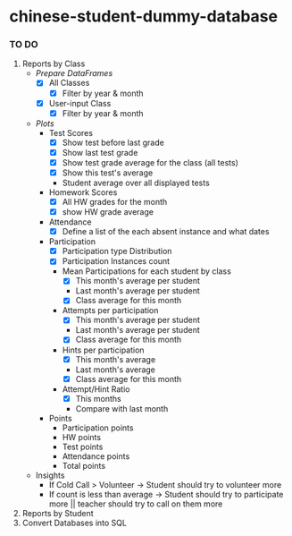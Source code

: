 # chinese-student-dummy-database

### TO DO
1. Reports by Class
    * *Prepare DataFrames*
        * [x] All Classes
            * [x] Filter by year & month
        * [x] User-input Class
            * [x] Filter by year & month
    * *Plots*
        * Test Scores
            * [x] Show test before last grade
            * [x] Show last test grade
            * [x] Show test grade average for the class (all tests)
            * [x] Show this test's average
            * Student average over all displayed tests
        * Homework Scores
            * [x] All HW grades for the month
            * [x] show HW grade average
        * Attendance
            * [x] Define a list of the each absent instance and what dates
        * Participation
            * [x] Participation type Distribution
            * [x] Participation Instances count
            * Mean Participations for each student by class
                * [x] This month's average per student
                * Last month's average per student
                * [x] Class average for this month
            * Attempts per participation
                * [x] This month's average per student
                * Last month's average per student
                * [x] Class average for this month
            * Hints per participation
                * [x] This month's average
                * Last month's average
                * [x] Class average for this month
            * Attempt/Hint Ratio
                * [x] This months
                * Compare with last month
        * Points
            * Participation points
            * HW points
            * Test points
            * Attendance points
            * Total points
    * Insights
        * If Cold Call > Volunteer -> Student should try to volunteer more
        * If count is less than average -> Student should try to participate more || teacher should try to call on them more
2. Reports by Student
3. Convert Databases into SQL
